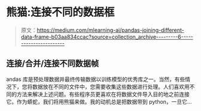 # 熊猫:连接不同的数据框

> 原文：<https://medium.com/mlearning-ai/pandas-joining-different-data-frame-b03aa834ccac?source=collection_archive---------6----------------------->

## 连接/合并/连接不同数据帧

andas 库是预处理数据并最终传输数据以训练模型的优秀库之一。当然，有些情况下，您将数据放在不同的文件中，您需要收集这些数据进行处理。人们喜欢用不同的方法来解决上述问题。有些程序员更喜欢在将数据文件导入目的地之前连接它。作为蟒蛇，我们将用熊猫来做。我的动机总是把数据带到 python，一旦它…